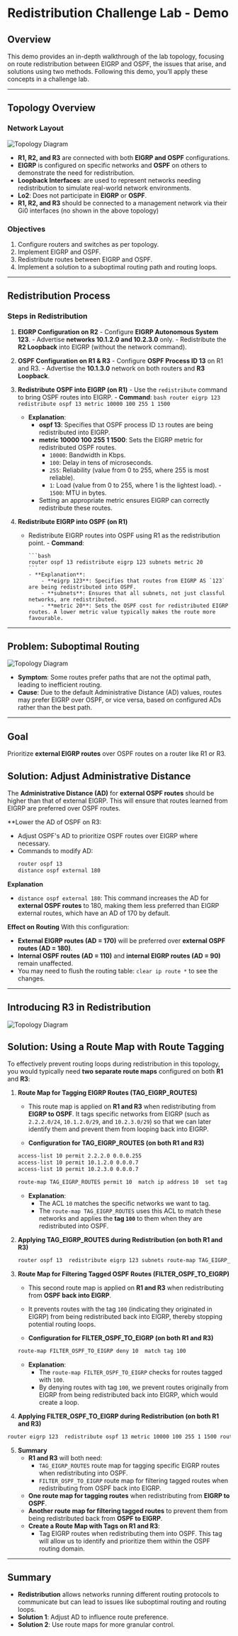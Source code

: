 # Redistribution Challenge Lab - Demo

## Overview

This demo provides an in-depth walkthrough of the lab topology, focusing on route redistribution between EIGRP and OSPF, the issues that arise, and solutions using two methods. Following this demo, you’ll apply these concepts in a challenge lab.

---

## Topology Overview

### Network Layout

![Topology Diagram](RDIST-Demo.png)

- **R1, R2, and R3** are connected with both **EIGRP and OSPF** configurations.
- **EIGRP** is configured on specific networks and **OSPF** on others to demonstrate the need for redistribution.
- **Loopback Interfaces**: are used to represent networks needing redistribution to simulate real-world network environments.
- **Lo2**:  Does not participate in **EIGRP** or **OSPF**.
- **R1, R2, and R3** should be connected to a management network via their Gi0 interfaces (no shown in the above topology)

### Objectives

1. Configure routers and switches as per topology.
2. Implement EIGRP and OSPF.
3. Redistribute routes between EIGRP and OSPF.
4. Implement a solution to a suboptimal routing path and routing loops.

---

## Redistribution Process

### Steps in Redistribution

1. **EIGRP Configuration on R2**
	   - Configure **EIGRP Autonomous System 123**.
	   - Advertise **networks 10.1.2.0 and 10.2.3.0** only.
	   - Redistribute the **R2 Loopback** into EIGRP (without the network command).

2. **OSPF Configuration on R1 & R3**
	   - Configure **OSPF Process ID 13** on R1 and R3.
	   - Advertise the **10.1.3.0** network on both routers and **R3 Loopback**.

3. **Redistribute OSPF into EIGRP (on R1)** 
	   - Use the `redistribute` command to bring OSPF routes into EIGRP. 
	   - **Command**: 
		``` bash
		router eigrp 123 
		redistribute ospf 13 metric 10000 100 255 1 1500 
		```
	- **Explanation**: 
		- **ospf 13**: Specifies that OSPF process ID `13` routes are being redistributed into EIGRP. 
		- **metric 10000 100 255 1 1500**: Sets the EIGRP metric for redistributed OSPF routes. 
			- `10000`: Bandwidth in Kbps. 
			- `100`: Delay in tens of microseconds. 
			- `255`: Reliability (value from 0 to 255, where 255 is most reliable). 
			- `1`: Load (value from 0 to 255, where 1 is the lightest load). 				- `1500`: MTU in bytes. 
		- Setting an appropriate metric ensures EIGRP can correctly redistribute these routes.

4. **Redistribute EIGRP into OSPF (on R1)**
	- Redistribute EIGRP routes into OSPF using R1 as the redistribution point. 
		  - **Command**:

		  ```bash 
		  router ospf 13 redistribute eigrp 123 subnets metric 20 
		  ``` 
		  - **Explanation**: 
			  - **eigrp 123**: Specifies that routes from EIGRP AS `123` are being redistributed into OSPF.
			  - **subnets**: Ensures that all subnets, not just classful networks, are redistributed. 
			  - **metric 20**: Sets the OSPF cost for redistributed EIGRP routes. A lower metric value typically makes the route more favourable.

---
## Problem: Suboptimal Routing

![Topology Diagram](RDIST-Demo-Problem.png)

- **Symptom**: Some routes prefer paths that are not the optimal path, leading to inefficient routing.
- **Cause**: Due to the default Administrative Distance (AD) values, routes may prefer EIGRP over OSPF, or vice versa, based on configured ADs rather than the best path.

---

## Goal
Prioritize **external EIGRP routes** over OSPF routes on a router like R1 or R3.
## Solution: Adjust Administrative Distance

The **Administrative Distance (AD)** for **external OSPF routes** should be higher than that of external EIGRP. This will ensure that routes learned from EIGRP are preferred over OSPF routes.

**Lower the AD of OSPF on R3:
- Adjust OSPF's AD to prioritize OSPF routes over EIGRP where necessary.
- Commands to modify AD:
     ```bash
     router ospf 13
     distance ospf external 180
     ```

**Explanation**
- `distance ospf external 180`: This command increases the AD for **external OSPF routes** to 180, making them less preferred than EIGRP external routes, which have an AD of 170 by default.

**Effect on Routing**
With this configuration:
- **External EIGRP routes (AD = 170)** will be preferred over **external OSPF routes (AD = 180)**.
- **Internal OSPF routes (AD = 110)** and **internal EIGRP routes (AD = 90)** remain unaffected.
- You may need to flush the routing table: `clear ip route *` to see the changes.

---

## Introducing R3 in Redistribution

![Topology Diagram](RDIST-Demo-Loop.png)

## Solution: Using a Route Map with Route Tagging

To effectively prevent routing loops during redistribution in this topology, you would typically need **two separate route maps** configured on both **R1** and **R3**:

1. **Route Map for Tagging EIGRP Routes (TAG_EIGRP_ROUTES)**
	- This route map is applied on **R1 and R3** when redistributing from **EIGRP to OSPF**. It tags specific networks from EIGRP (such as `2.2.2.0/24`, `10.1.2.0/29`, and `10.2.3.0/29`) so that we can later identify them and prevent them from looping back into EIGRP.

	- **Configuration for TAG_EIGRP_ROUTES (on both R1 and R3)**

	``` bash
	access-list 10 permit 2.2.2.0 0.0.0.255 
	access-list 10 permit 10.1.2.0 0.0.0.7 
	access-list 10 permit 10.2.3.0 0.0.0.7  
	
	route-map TAG_EIGRP_ROUTES permit 10  match ip address 10  set tag 100
	```

	- **Explanation**:
	    - The ACL `10` matches the specific networks we want to tag.
	    - The `route-map TAG_EIGRP_ROUTES` uses this ACL to match these networks and applies the **tag `100`** to them when they are redistributed into OSPF.

2. **Applying TAG_EIGRP_ROUTES during Redistribution (on both R1 and R3)**

	``` bash
	router ospf 13  redistribute eigrp 123 subnets route-map TAG_EIGRP_ROUTES
	```

3. **Route Map for Filtering Tagged OSPF Routes (FILTER_OSPF_TO_EIGRP)**
	- This second route map is applied on **R1 and R3** when redistributing from **OSPF back into EIGRP**. 
	- It prevents routes with the tag `100` (indicating they originated in EIGRP) from being redistributed back into EIGRP, thereby stopping potential routing loops.

	- **Configuration for FILTER_OSPF_TO_EIGRP (on both R1 and R3)**
	``` bash
	route-map FILTER_OSPF_TO_EIGRP deny 10  match tag 100
	```
	
	- **Explanation**:
	    - The `route-map FILTER_OSPF_TO_EIGRP` checks for routes tagged with `100`.
	    - By denying routes with tag `100`, we prevent routes originally from EIGRP from being redistributed back into EIGRP, which would create a loop.

4. **Applying FILTER_OSPF_TO_EIGRP during Redistribution (on both R1 and R3)**

``` bash
router eigrp 123  redistribute ospf 13 metric 10000 100 255 1 1500 route-map FILTER_OSPF_TO_EIGRP
```

5. **Summary**
	- **R1 and R3** will both need:
	    - `TAG_EIGRP_ROUTES` route map for tagging specific EIGRP routes when redistributing into OSPF.
	    - `FILTER_OSPF_TO_EIGRP` route map for filtering tagged routes when redistributing from OSPF back into EIGRP.
	- **One route map for tagging routes** when redistributing from **EIGRP to OSPF**.
	- **Another route map for filtering tagged routes** to prevent them from being redistributed back from **OSPF to EIGRP**.
	- **Create a Route Map with Tags on R1 and R3**:
	    - Tag EIGRP routes when redistributing them into OSPF. This tag will allow us to identify and prioritize them within the OSPF routing domain.

---
## Summary

- **Redistribution** allows networks running different routing protocols to communicate but can lead to issues like suboptimal routing and routing loops.
- **Solution 1**: Adjust AD to influence route preference.
- **Solution 2**: Use route maps for more granular control.

